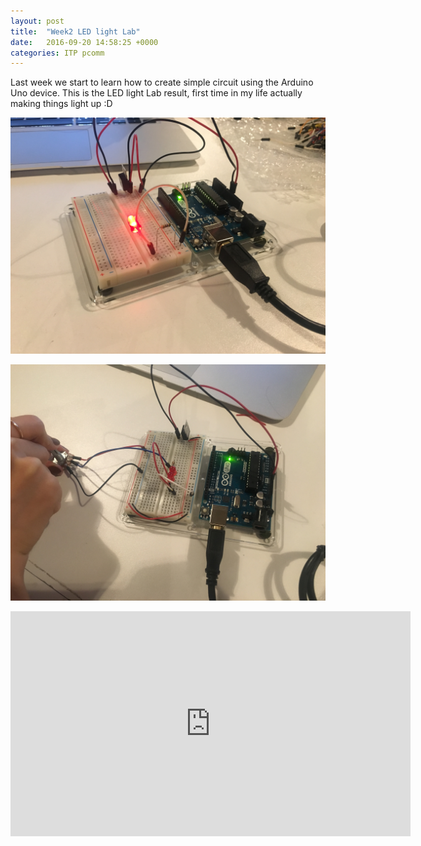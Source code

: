 ```yaml
---
layout: post
title:  "Week2 LED light Lab"
date:   2016-09-20 14:58:25 +0000
categories: ITP pcomm
---
```

Last week we start to learn how to create simple circuit using the Arduino Uno device. This is the LED light Lab result, first time in my life actually making things light up :D

![w2_p1](/pics/pcomm_w2_1.jpg)

![w2_p1](/pics/pcomm_w2_2.jpg)

<iframe src="https://player.vimeo.com/video/183743914" width="640" height="360" frameborder="0" webkitallowfullscreen mozallowfullscreen allowfullscreen></iframe>
